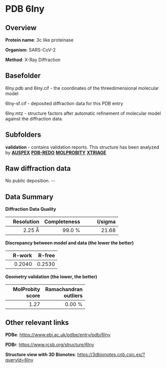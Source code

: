 # PDB 6lny

## Overview

**Protein name**: 3c like proteinase

**Organism**: SARS-CoV-2

**Method**: X-Ray Diffraction



## Basefolder

6lny.pdb and 6lny.cif - the coordinates of the threedimensional molecular model

6lny-sf.cif - deposited diffraction data for this PDB entry

6lny.mtz - structure factors after automatic refinement of molecular model against the diffraction data.

## Subfolders





**validation** - contains validation reports. This structure has been analyzed by [**AUSPEX**](https://github.com/thorn-lab/coronavirus_structural_task_force/tree/master/pdb/3c_like_proteinase/SARS-CoV-2/6lny/validation/auspex) [**PDB-REDO**](https://github.com/thorn-lab/coronavirus_structural_task_force/tree/master/pdb/3c_like_proteinase/SARS-CoV-2/6lny/validation/pdb-redo) [**MOLPROBITY**](https://github.com/thorn-lab/coronavirus_structural_task_force/tree/master/pdb/3c_like_proteinase/SARS-CoV-2/6lny/validation/molprobity) [**XTRIAGE**](https://github.com/thorn-lab/coronavirus_structural_task_force/blob/master/pdb/3c_like_proteinase/SARS-CoV-2/6lny/validation/Xtriage_output.log)  



## Raw diffraction data

No public deposition. --<br> 

## Data Summary
**Diffraction Data Quality**

|   | Resolution | Completeness| I/sigma |
|---|-------------:|----------------:|--------------:|
|   |2.25 Å|99.0  %|<img width=50/>21.68|

**Discrepancy between model and data (the lower the better)**

|   | **R-work**| **R-free**   
|---|-------------:|----------------:|           
||  0.2040|  0.2530|

**Geometry validation (the lower, the better)**

|   |**MolProbity<br>score**| **Ramachandran<br>outliers** 
|---|-------------:|----------------:|
||  1.27|  0.00 %|

 

 



## Other relevant links 
**PDBe**:  https://www.ebi.ac.uk/pdbe/entry/pdb/6lny
 
**PDBr**: https://www.rcsb.org/structure/6lny 

**Structure view with 3D Bionotes**: https://3dbionotes.cnb.csic.es/?queryId=6lny

